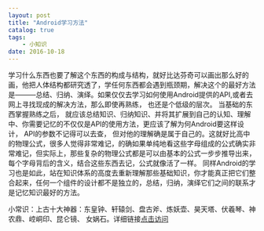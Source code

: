 ```yaml
---
layout: post
title: "Android学习方法"
catalog: true
tags: 
    - 小知识
date: 2016-10-18
---
```


学习什么东西也要了解这个东西的构成与结构，就好比达芬奇可以画出那么好的画，他把人体结构都研究透了，学任何东西都会遇到瓶颈期，解决这个的最好方法是———总结、归纳、演绎。如果仅仅去学习如何使用Android提供的API,或者去网上寻找现成的解决方法，那么即使再熟练， 也还是个低级的层次。 当基础的东西掌握熟练之后， 就应该总结知识、归纳知识、并将其扩展到自己的认知、理解中、你需要记忆的不仅仅是API的使用方法，更应该了解为何Android要这样设计， API的参数不记得可以去查， 但对他的理解确是属于自己的。这就好比高中的物理公式，很多人觉得非常难记，的确如果单纯地看这些字母组成的公式确实非常难记，但实际上，那些复杂的物理公式都是可以由基本的公式一步步推导出来，每个字母背后的含义，结合这些<!--more-->东西去记，公式就像活了一样。 同样Android的学习也是如此，站在知识体系的高度去重新理解那些基础知识，你才能真正把它们整合起来，任何一个组件的设计都不是独立的，总结，归纳，演绎它们之间的联系才是记忆知识最好的方法。


小常识：上古十大神器：东皇钟、轩辕剑、盘古斧、炼妖壶、昊天塔、伏羲琴、神农鼎、崆峒印、昆仑镜、 女娲石。详细链接[点击访问](http://baike.baidu.com/link?url=UJmX-T13Zc_7lBwTKzApmroneus03nyy9RWmvK_2C5m-9ZeZPd4KXPaKEFlMMILMdXiQ0NPsR6tYXAQB6hN9nc2_4MoAMlbyh2hoFoxHJw5W-8miMwQyy68x1uYrMehcA_VckvRH_sZWX0fmYN9npq)
